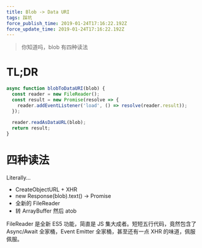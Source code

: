 ```yaml
---
title: Blob -> Data URI
tags: 踩坑
force_publish_time: 2019-01-24T17:16:22.192Z
force_update_time: 2019-01-24T17:16:22.192Z
---
```


> 你知道吗，blob 有四种读法

# TL;DR
```javascript
async function blobToDataURI(blob) {
  const reader = new FileReader();
  const result = new Promise(resolve => {
    reader.addEventListener('load', () => resolve(reader.result));
  });
  
  reader.readAsDataURL(blob);
  return result;
}
```

# 四种读法
Literally...

- CreateObjectURL + XHR
- new Response(blob).text() -> Promise
- 全新的 FileReader
- 转 ArrayBuffer 然后 atob

FileReader 是全新 ES5 功能，简直是 JS 集大成者。短短五行代码，竟然包含了 Async/Await 全家桶，Event Emitter 全家桶，甚至还有一点 XHR 的味道，佩服佩服。
